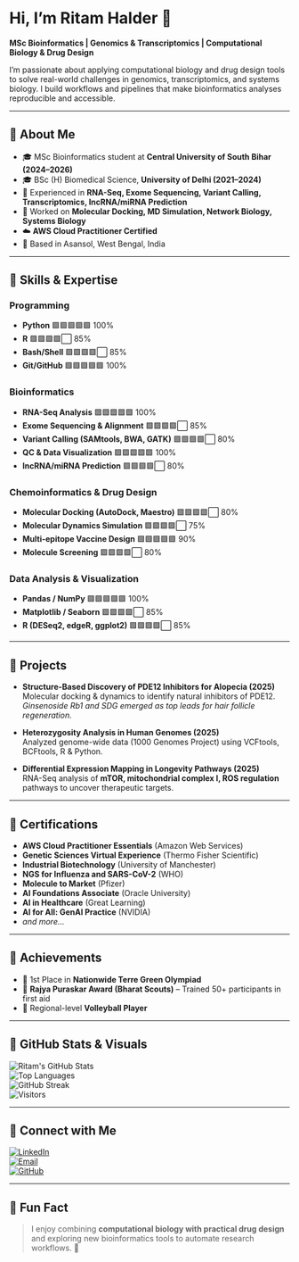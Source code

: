 # Hi, I’m Ritam Halder 👋

**MSc Bioinformatics | Genomics & Transcriptomics | Computational Biology & Drug Design**

I’m passionate about applying computational biology and drug design tools to solve real-world challenges in genomics, transcriptomics, and systems biology. I build workflows and pipelines that make bioinformatics analyses reproducible and accessible.

---

## 🔹 About Me

- 🎓 MSc Bioinformatics student at **Central University of South Bihar (2024–2026)**  
- 🎓 BSc (H) Biomedical Science, **University of Delhi (2021–2024)**  
- 🧬 Experienced in **RNA-Seq, Exome Sequencing, Variant Calling, Transcriptomics, lncRNA/miRNA Prediction**  
- 🧪 Worked on **Molecular Docking, MD Simulation, Network Biology, Systems Biology**  
- ☁️ **AWS Cloud Practitioner Certified**  
- 📍 Based in Asansol, West Bengal, India  

---

## 🔹 Skills & Expertise

### Programming
- **Python** 🟩🟩🟩🟩🟩 100%  
- **R** 🟩🟩🟩🟩⬜ 85%  
- **Bash/Shell** 🟩🟩🟩🟩⬜ 85%  
- **Git/GitHub** 🟩🟩🟩🟩🟩 100%  

### Bioinformatics
- **RNA-Seq Analysis** 🟩🟩🟩🟩🟩 100%  
- **Exome Sequencing & Alignment** 🟩🟩🟩🟩⬜ 85%  
- **Variant Calling (SAMtools, BWA, GATK)** 🟩🟩🟩🟩⬜ 80%  
- **QC & Data Visualization** 🟩🟩🟩🟩🟩 100%  
- **lncRNA/miRNA Prediction** 🟩🟩🟩🟩⬜ 80%  

### Chemoinformatics & Drug Design
- **Molecular Docking (AutoDock, Maestro)** 🟩🟩🟩🟩⬜ 80%  
- **Molecular Dynamics Simulation** 🟩🟩🟩🟩⬜ 75%  
- **Multi-epitope Vaccine Design** 🟩🟩🟩🟩🟩 90%  
- **Molecule Screening** 🟩🟩🟩🟩⬜ 80%  

### Data Analysis & Visualization
- **Pandas / NumPy** 🟩🟩🟩🟩🟩 100%  
- **Matplotlib / Seaborn** 🟩🟩🟩🟩⬜ 85%  
- **R (DESeq2, edgeR, ggplot2)** 🟩🟩🟩🟩⬜ 85%  

---

## 🔹 Projects

- **Structure-Based Discovery of PDE12 Inhibitors for Alopecia (2025)**  
  Molecular docking & dynamics to identify natural inhibitors of PDE12.  
  *Ginsenoside Rb1 and SDG emerged as top leads for hair follicle regeneration.*  

- **Heterozygosity Analysis in Human Genomes (2025)**  
  Analyzed genome-wide data (1000 Genomes Project) using VCFtools, BCFtools, R & Python.  

- **Differential Expression Mapping in Longevity Pathways (2025)**  
  RNA-Seq analysis of **mTOR, mitochondrial complex I, ROS regulation** pathways to uncover therapeutic targets.  

---

## 🔹 Certifications

- **AWS Cloud Practitioner Essentials** (Amazon Web Services)  
- **Genetic Sciences Virtual Experience** (Thermo Fisher Scientific)  
- **Industrial Biotechnology** (University of Manchester)  
- **NGS for Influenza and SARS-CoV-2** (WHO)  
- **Molecule to Market** (Pfizer)  
- **AI Foundations Associate** (Oracle University)  
- **AI in Healthcare** (Great Learning)  
- **AI for All: GenAI Practice** (NVIDIA)  
- *and more…*  

---

## 🔹 Achievements

- 🥇 1st Place in **Nationwide Terre Green Olympiad**  
- 🏅 **Rajya Puraskar Award (Bharat Scouts)** – Trained 50+ participants in first aid  
- 🏐 Regional-level **Volleyball Player**  

---

## 🔹 GitHub Stats & Visuals

![Ritam's GitHub Stats](https://github-readme-stats.vercel.app/api?username=Ritam1504&show_icons=true&theme=radical)  
![Top Languages](https://github-readme-stats.vercel.app/api/top-langs/?username=Ritam1504&hide=html,css&theme=radical)  
![GitHub Streak](https://github-readme-streak-stats.herokuapp.com/?user=Ritam1504&theme=radical)  
![Visitors](https://komarev.com/ghpvc/?username=Ritam1504&style=for-the-badge&color=blue)

---

## 🔹 Connect with Me

[![LinkedIn](https://img.shields.io/badge/LinkedIn-RitamHalder-blue?style=for-the-badge&logo=linkedin)](https://linkedin.com/in/ritam-halder-jnv-du)  
[![Email](https://img.shields.io/badge/Email-ritamhalder2002@gmail.com-red?style=for-the-badge&logo=gmail)](mailto:ritamhalder2002@gmail.com)  
[![GitHub](https://img.shields.io/badge/GitHub-Ritam1504-black?style=for-the-badge&logo=github)](https://github.com/Ritam1504)  

---

## 🔹 Fun Fact

> I enjoy combining **computational biology with practical drug design** and exploring new bioinformatics tools to automate research workflows. 🚀
